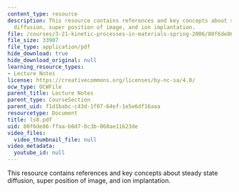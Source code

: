 ```yaml
---
content_type: resource
description: This resource contains references and key concepts about steady state
  diffusion, super position of image, and ion implantation.
file: /courses/3-21-kinetic-processes-in-materials-spring-2006/80f6de86ffaab6d70c3b068ae11623de_ls8.pdf
file_size: 33907
file_type: application/pdf
hide_download: true
hide_download_original: null
learning_resource_types:
- Lecture Notes
license: https://creativecommons.org/licenses/by-nc-sa/4.0/
ocw_type: OCWFile
parent_title: Lecture Notes
parent_type: CourseSection
parent_uid: f1d1babc-c43d-1f07-64ef-1e5e6df16aaa
resourcetype: Document
title: ls8.pdf
uid: 80f6de86-ffaa-b6d7-0c3b-068ae11623de
video_files:
  video_thumbnail_file: null
video_metadata:
  youtube_id: null
---
```

This resource contains references and key concepts about steady state diffusion, super position of image, and ion implantation.